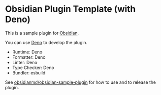 # Obsidian Plugin Template (with Deno)

This is a sample plugin for [Obsidian](https://obsidian.md).

You can use [Deno](https://deno.com) to develop the plugin.

- Runtime: Deno
- Formatter: Deno
- Linter: Deno
- Type Checker: Deno
- Bundler: esbuild

See [obsidianmd/obsidian-sample-plugin](https://github.com/obsidianmd/obsidian-sample-plugin) for how to use and to release the plugin.
